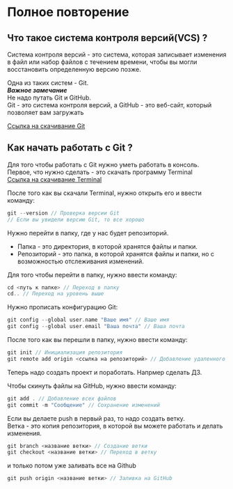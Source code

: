# Полное повторение
## Что такое система контроля версий(VCS) ?
Система контроля версий - это система, которая записывает изменения в файл или набор файлов с течением времени,
чтобы вы могли восстановить определенную версию позже.

Одна из таких систем - Git.
<br>
***Важное замечание***
<br>
Не надо путать Git и GitHub.
<br>
Git - это система контроля версий, а GitHub - это веб-сайт, который позволяет вам загружать

[Ссылка на скачивание Git](https://git-scm.com/downloads)

## Как начать работать с Git ?

Для того чтобы работать с Git нужно уметь работать в консоль.
<br>
Первое, что нужно сделать - это скачать программу Terminal
<br>
[Ссылка на скачивание Terminal](https://www.microsoft.com/ru-ru/p/windows-terminal/9n0dx20hk701?activetab=pivot:overviewtab)

После того как вы скачали Terminal, нужно открыть его и ввести команду:
``` c++
git --version // Проверка версии Git
// Если вы увидели версию Git, то все хорошо
```
Нужно перейти в папку, где у нас будет репозиторий.
* Папка - это директория, в которой хранятся файлы и папки.
* Репозиторий - это папка, в которой хранятся файлы и папки, но с возможностью отслеживания изменений.

Для того чтобы перейти в папку, нужно ввести команду:
``` c++
cd <путь к папке> // Переход в папку
cd.. // Переход на уровень выше
```

Нужно прописать конфигурацию Git:
``` c++
git config --global user.name "Ваше имя" // Ваше имя
git config --global user.email "Ваша почта" // Ваша почта
```

После того как вы перешли в папку, нужно ввести команду:
``` c++
git init // Инициализация репозитория
git remote add origin <ссылка на репозиторий> // Добавление удаленного репозитория
```

Теперь надо создать проект и поработать. Напрмер сделать ДЗ.

Чтобы скинуть файлы на GitHub, нужно ввести команду:
``` c++
git add . // Добавление всех файлов
git commit -m "Сообщение" // Сохранение изменений
```

Если вы делаете push в первый раз, то надо создать ветку.
<br>
Ветка - это копия репозитория, в которой вы можете работать и делать изменения.
<br>

```c++
git branch <название ветки> // Создание ветки
git checkout <название ветки> // Переход в ветку
```

и только потом уже заливать все на Github
``` c++
git push origin <название ветки> // Заливка на GitHub
```


